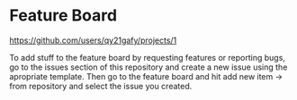 # Feature Board
https://github.com/users/qy21gafy/projects/1

To add stuff to the feature board by requesting features or reporting bugs, go to the issues section of this repository and create a new issue using the apropriate template. Then go to the feature board and hit add new item -> from repository and select the issue you created.
